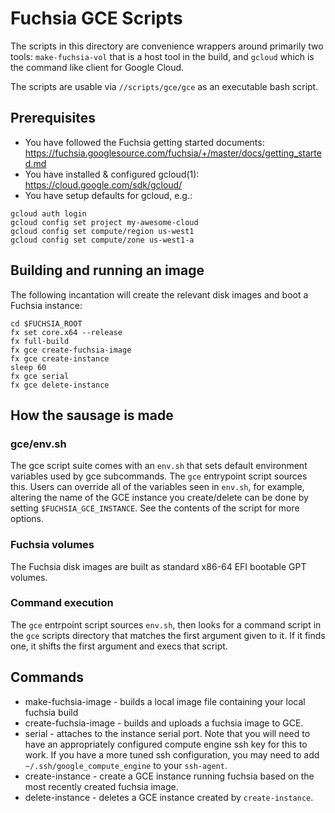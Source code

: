 # Fuchsia GCE Scripts

The scripts in this directory are convenience wrappers around primarily two
tools: `make-fuchsia-vol` that is a host tool in the build, and `gcloud` which
is the command like client for Google Cloud.

The scripts are usable via `//scripts/gce/gce` as an executable bash script.

## Prerequisites

 * You have followed the Fuchsia getting started documents: https://fuchsia.googlesource.com/fuchsia/+/master/docs/getting_started.md
 * You have installed & configured gcloud(1): https://cloud.google.com/sdk/gcloud/
 * You have setup defaults for gcloud, e.g.:
```
gcloud auth login
gcloud config set project my-awesome-cloud
gcloud config set compute/region us-west1
gcloud config set compute/zone us-west1-a
```

## Building and running an image

The following incantation will create the relevant disk images and boot a
Fuchsia instance:

```
cd $FUCHSIA_ROOT
fx set core.x64 --release
fx full-build
fx gce create-fuchsia-image
fx gce create-instance
sleep 60
fx gce serial
fx gce delete-instance
```

## How the sausage is made

### gce/env.sh

The gce script suite comes with an `env.sh` that sets default environment
variables used by gce subcommands. The `gce` entrypoint script sources this.
Users can override all of the variables seen in `env.sh`, for example, altering
the name of the GCE instance you create/delete can be done by setting
`$FUCHSIA_GCE_INSTANCE`. See the contents of the script for more options.

### Fuchsia volumes

The Fuchsia disk images are built as standard x86-64 EFI bootable GPT volumes.

### Command execution

The `gce` entrpoint script sources `env.sh`, then looks for a command script in
the `gce` scripts directory that matches the first argument given to it. If it
finds one, it shifts the first argument and execs that script.

## Commands

 * make-fuchsia-image - builds a local image file containing your local fuchsia
   build
 * create-fuchsia-image - builds and uploads a fuchsia image to GCE.
 * serial - attaches to the instance serial port. Note that you will need to
   have an appropriately configured compute engine ssh key for this to work. If
   you have a more tuned ssh configuration, you may need to add
   `~/.ssh/google_compute_engine` to your `ssh-agent`.
 * create-instance - create a GCE instance running fuchsia based on the most
   recently created fuchsia image.
 * delete-instance - deletes a GCE instance created by `create-instance`.
